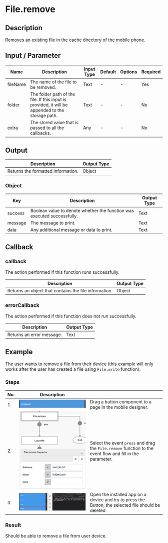 # File.remove

## Description

Removes an existing file in the cache directory of the mobile phone.

## Input / Parameter

| Name | Description | Input Type | Default | Options | Required |
| ------ | ------ | ------ | ------ | ------ | ------ |
| fileName | The name of the file to be removed. | Text | - | - | Yes |
| folder | The folder path of the file. If this input is provided, it will be appended to the storage path. | Text | - | - | No |
| extra | The stored value that is passed to all the callbacks. | Any | - | - | No |

## Output

| Description | Output Type |
| ------ | ------ |
| Returns the formatted information. | Object |

### Object

| Key | Description | Output Type |
| ------ | ------ | ------ |
| success | Boolean value to denote whether the function was executed successfully. | Text |
| message | The message to print. | Text |
| data | Any additional message or data to print. | Text |

## Callback

### callback

The action performed if this function runs successfully.

| Description | Output Type |
| ------ | ------ |
| Returns an object that contains the file information. | Object |

### errorCallback

The action performed if this function does not run successfully.

| Description | Output Type |
| ------ | ------ |
| Returns an error message. | Text |

## Example

The user wants to remove a file from their device (this example will only works after the user has created a file using `File.write` function).

<!-- Share a scenario, like a user requirements. -->

### Steps

| No. | Description |  |
| ------ | ------ | ------ |
| 1. | ![](./remove-step-1.png) | Drag a button component to a page in the mobile designer. |
| 2. | ![](./remove-step-2.png) | Select the event `press` and drag the `File.remove` function to the event flow and fill in the parameter. |
| 3. | ![](./remove-step-3.png) | Open the installed app on a device and try to press the Button, the selected file should be deleted |

<!-- Show the steps and share some screenshots.

1. .....

Format: ![]({image-path}) -->

### Result

Should be able to remove a file from user device.